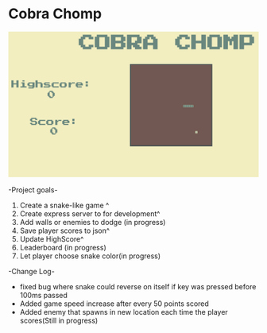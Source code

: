 # Cobra Chomp

![Cobra Chomp Image](/CobraChomp.png)

-Project goals-
1. Create a snake-like game ^
2. Create express server to for development^
3. Add walls or enemies to dodge (in progress)
4. Save player scores to json^
5. Update HighScore^ 
6. Leaderboard (in progress)
6. Let player choose snake color(in progress)

-Change Log-
* fixed bug where snake could reverse on itself if key was pressed before 100ms passed
* Added game speed increase after every 50 points scored
* Added enemy that spawns in new location each time the player scores(Still in progress)

